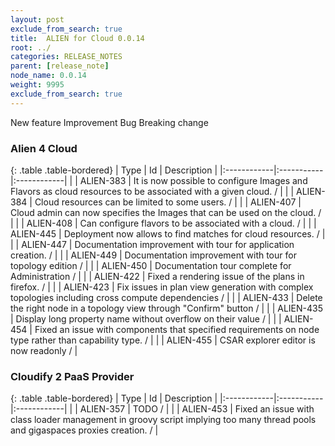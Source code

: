 ```yaml
---
layout: post
exclude_from_search: true
title:  ALIEN for Cloud 0.0.14
root: ../
categories: RELEASE_NOTES
parent: [release_note]
node_name: 0.0.14
weight: 9995
exclude_from_search: true
---
```





<i class="fa fa-plus text-success"></i> New feature <i class="fa fa-level-up text-primary"></i> Improvement  <i class="fa fa-bug text-danger"></i> Bug <i class="fa fa-exclamation-triangle text-warning"></i> Breaking change


### Alien 4 Cloud



  {: .table .table-bordered}
  | Type        | Id         | Description |
  |:------------|:-----------|:------------|
    |  <i class="fa fa-plus text-success"></i> | ALIEN-383 | It is now possible to configure Images and Flavors as cloud resources to be associated with a given cloud. /  |
    |  <i class="fa fa-plus text-success"></i> | ALIEN-384 | Cloud resources can be limited to some users. /  |
    |  <i class="fa fa-plus text-success"></i> | ALIEN-407 | Cloud admin can now specifies the Images that can be used on the cloud. /  |
    |  <i class="fa fa-plus text-success"></i> | ALIEN-408 | Can configure flavors to be associated with a cloud. /  |
    |  <i class="fa fa-plus text-success"></i> | ALIEN-445 | Deployment now allows to find matches for cloud resources. /  |
      |  <i class="fa fa-level-up text-primary"></i> | ALIEN-447 | Documentation improvement with tour for application creation. /  |
    |  <i class="fa fa-level-up text-primary"></i> | ALIEN-449 | Documentation improvement with tour for topology edition /  |
    |  <i class="fa fa-level-up text-primary"></i> | ALIEN-450 | Documentation tour complete for Administration /  |
      |  <i class="fa fa-bug text-danger"></i> | ALIEN-422 | Fixed a rendering issue of the plans in firefox. /  |
    |  <i class="fa fa-bug text-danger"></i> | ALIEN-423 | Fix issues in plan view generation with complex topologies including cross compute dependencies /  |
    |  <i class="fa fa-bug text-danger"></i> | ALIEN-433 | Delete the right node in a topology view through "Confirm" button /  |
    |  <i class="fa fa-bug text-danger"></i> | ALIEN-435 | Display long property name without overflow on their value /  |
    |  <i class="fa fa-bug text-danger"></i> | ALIEN-454 | Fixed an issue with components that specified requirements on node type rather than capability type. /  |
    |  <i class="fa fa-bug text-danger"></i> | ALIEN-455 | CSAR explorer editor is now readonly /  |
  


### Cloudify 2 PaaS Provider



  {: .table .table-bordered}
  | Type        | Id         | Description |
  |:------------|:-----------|:------------|
        |  <i class="fa fa-bug text-danger"></i> | ALIEN-357 | TODO /  |
    |  <i class="fa fa-bug text-danger"></i> | ALIEN-453 | Fixed an issue with class loader management in groovy script implying too many thread pools and gigaspaces proxies creation. /  |
  

